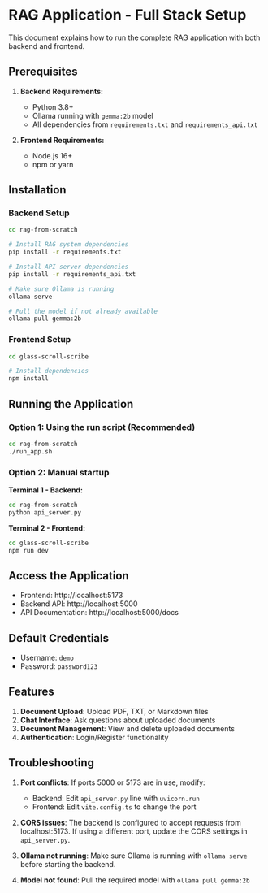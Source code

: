 # RAG Application - Full Stack Setup

This document explains how to run the complete RAG application with both backend and frontend.

## Prerequisites

1. **Backend Requirements:**
   - Python 3.8+
   - Ollama running with `gemma:2b` model
   - All dependencies from `requirements.txt` and `requirements_api.txt`

2. **Frontend Requirements:**
   - Node.js 16+
   - npm or yarn

## Installation

### Backend Setup
```bash
cd rag-from-scratch

# Install RAG system dependencies
pip install -r requirements.txt

# Install API server dependencies
pip install -r requirements_api.txt

# Make sure Ollama is running
ollama serve

# Pull the model if not already available
ollama pull gemma:2b
```

### Frontend Setup
```bash
cd glass-scroll-scribe

# Install dependencies
npm install
```

## Running the Application

### Option 1: Using the run script (Recommended)
```bash
cd rag-from-scratch
./run_app.sh
```

### Option 2: Manual startup

**Terminal 1 - Backend:**
```bash
cd rag-from-scratch
python api_server.py
```

**Terminal 2 - Frontend:**
```bash
cd glass-scroll-scribe
npm run dev
```

## Access the Application

- Frontend: http://localhost:5173
- Backend API: http://localhost:5000
- API Documentation: http://localhost:5000/docs

## Default Credentials

- Username: `demo`
- Password: `password123`

## Features

1. **Document Upload**: Upload PDF, TXT, or Markdown files
2. **Chat Interface**: Ask questions about uploaded documents
3. **Document Management**: View and delete uploaded documents
4. **Authentication**: Login/Register functionality

## Troubleshooting

1. **Port conflicts**: If ports 5000 or 5173 are in use, modify:
   - Backend: Edit `api_server.py` line with `uvicorn.run`
   - Frontend: Edit `vite.config.ts` to change the port

2. **CORS issues**: The backend is configured to accept requests from localhost:5173. If using a different port, update the CORS settings in `api_server.py`.

3. **Ollama not running**: Make sure Ollama is running with `ollama serve` before starting the backend.

4. **Model not found**: Pull the required model with `ollama pull gemma:2b`